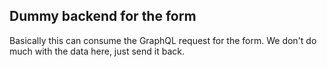 ## Dummy backend for the form

Basically this can consume the GraphQL request for the form.
We don't do much with the data here, just send it back.